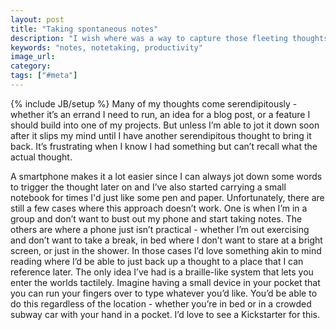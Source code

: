 ```yaml
---
layout: post
title: "Taking spontaneous notes"
description: "I wish where was a way to capture those fleeting thoughts, especially at times where a phone or notebook aren't options."
keywords: "notes, notetaking, productivity"
image_url:
category:
tags: ["#meta"]
---
```

{% include JB/setup %}
Many of my thoughts come serendipitously - whether it’s an errand I need to run, an idea for a blog post, or a feature I should build into one of my projects. But unless I’m able to jot it down soon after it slips my mind until I have another serendipitous thought to bring it back. It’s frustrating when I know I had something but can’t recall what the actual thought.

A smartphone makes it a lot easier since I can always jot down some words to trigger the thought later on and I’ve also started carrying a small notebook for times I'd just like some pen and paper. Unfortunately, there are still a few cases where this approach doesn’t work. One is when I’m in a group and don’t want to bust out my phone and start taking notes. The others are where a phone just isn’t practical - whether I’m out exercising and don’t want to take a break, in bed where I don’t want to stare at a bright screen, or just in the shower. In those cases I’d love something akin to mind reading where I’d be able to just back up a thought to a place that I can reference later. The only idea I’ve had is a braille-like system that lets you enter the worlds tactilely. Imagine having a small device in your pocket that you can run your fingers over to type whatever you’d like. You’d be able to do this regardless of the location - whether you’re in bed or in a crowded subway car with your hand in a pocket. I’d love to see a Kickstarter for this.
